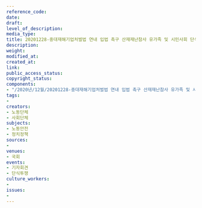 ```yaml
---
reference_code: 
date: 
draft: 
level_of_description: 
media_type: 
title: 20201228-중대재해기업처벌법 연내 입법 촉구 산재재난참사 유가족 및 시민사회 단식농성돌입 기자회견
description: 
weight: 
modified_at: 
created_at: 
link: 
public_access_status: 
copyright_status: 
components:
- "/2020년/12월/20201228-중대재해기업처벌법 연내 입법 촉구 산재재난참사 유가족 및 시민사회 단식농성돌입 기자회견/1280_1DX5360.jpg"
tags:
- 
creators:
- 노동단체
- 사회단체
subjects:
- 노동안전
- 정치정책
sources:
- 
venues:
- 국회
events:
- 기자회견
- 단식투쟁
culture_workers:
- 
issues:
- 
---
```

